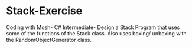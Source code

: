 # Stack-Exercise
Coding with Mosh- C# Intermediate- Design a Stack
Program that uses some of the functions of the Stack class. Also uses boxing/ unboxing with the RandomObjectGenerator class.
